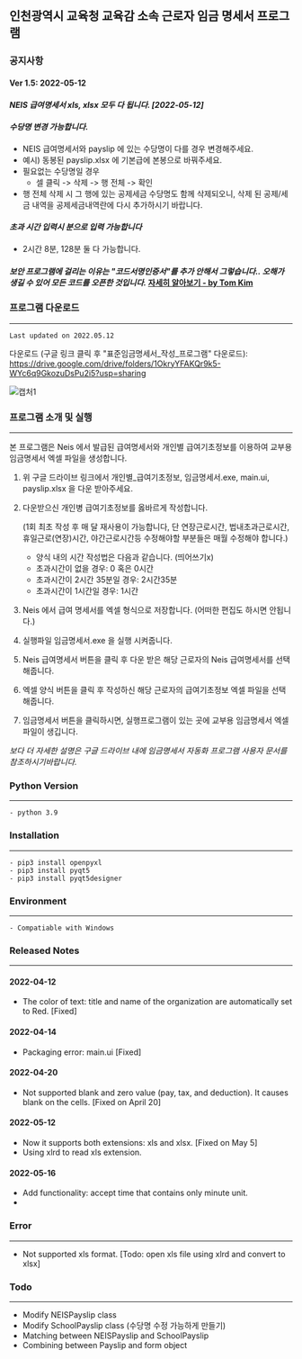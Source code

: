 ## 인천광역시 교육청 교육감 소속 근로자 임금 명세서 프로그램

### 공지사항
#### Ver 1.5: 2022-05-12
#### *NEIS 급여명세서 xls, xlsx 모두 다 됩니다. [2022-05-12]*

#### *수당명 변경 가능합니다.*
- NEIS 급여명세서와 payslip 에 있는 수당명이 다를 경우 변경해주세요.
- 예시) 동봉된 payslip.xlsx 에 기본급에 본봉으로 바꿔주세요.
- 필요없는 수당명일 경우
    -  셀 클릭 -> 삭제 -> 행 전체 -> 확인
- 행 전체 삭제 시 그 행에 있는 공제세금 수당명도 함께 삭제되오니, 삭제 된 공제/세금 내역을 
공제세금내역란에 다시 추가하시기 바랍니다. 

#### *초과 시간 입력시 분으로 입력 가능합니다*
- 2시간 8분, 128분 둘 다 가능합니다. 
    
#### *보안 프로그램에 걸리는 이유는 "코드서명인증서"를 추가 안해서 그렇습니다.. 오해가 생길 수 있어 모든 코드를 오픈한 것입니다.* [자세히 알아보기 - by Tom Kim](https://blog.dramancompany.com/2015/12/%EC%B2%98%EC%9D%8C-windows-%EC%84%A4%EC%B9%98-%ED%8C%8C%EC%9D%BC%EC%9D%84-%EB%B0%B0%ED%8F%AC%ED%95%98%EB%8A%94-%EA%B0%9C%EB%B0%9C%EC%9E%90%EB%93%A4%EC%9D%84-%EC%9C%84%ED%95%98%EC%97%AC/)

### 프로그램 다운로드
---
    Last updated on 2022.05.12

다운로드 (구글 링크 클릭 후 "표준임금명세서_작성_프로그램" 다운로드):
    https://drive.google.com/drive/folders/1OkryYFAKQr9k5-WYc6q9GkozuDsPu2i5?usp=sharing

![캡처1](https://user-images.githubusercontent.com/34816905/163906633-655e39c0-205b-4544-878b-43f19d66dcea.PNG)


### 프로그램 소개 및 실행
---
본 프로그램은 Neis 에서 발급된 급여명세서와 개인별 급여기초정보를 이용하여
교부용 임금명세서 엑셀 파일을 생성합니다.
  
  

1. 위 구글 드라이브 링크에서 개인별_급여기초정보, 임금명세서.exe, main.ui, payslip.xlsx 을 다운 받아주세요.


2. 다운받으신 개인병 급여기초정보를 옳바르게 작성합니다.

    (1회 최초 작성 후 매 달 재사용이 가능합니다, 단 연장근로시간, 법내초과근로시간, 휴일근로(연장)시간, 야간근로시간등 수정해야할 부분들은 매월 수정해야 합니다.)
    

    - 양식 내의 시간 작성법은 다음과 같습니다. (띄어쓰기x)
    - 초과시간이 없을 경우: 0 혹은 0시간
    - 초과시간이 2시간 35분일 경우: 2시간35분
    - 초과시간이 1시간일 경우: 1시간


3. Neis 에서 급여 명세서를 엑셀 형식으로 저장합니다. (어떠한 편집도 하시면 안됩니다.)


4. 실행파일 임금명세서.exe 을 실행 시켜줍니다.


5. Neis 급여명세서 버튼을 클릭 후 다운 받은 해당 근로자의 Neis 급여명세서를 선택해줍니다.


6. 엑셀 양식 버튼을 클릭 후 작성하신 해당 근로자의 급여기초정보 엑셀 파일을 선택해줍니다.


7. 임금명세서 버튼을 클릭하시면, 실행프로그램이 있는 곳에 교부용 임금명세서 엑셀 파일이 생깁니다.


*보다 더 자세한 설명은 구글 드라이브 내에 임금명세서 자동화 프로그램 사용자 문서를 참조하시기바랍니다.*


### Python Version
---
    - python 3.9

### Installation
---
    - pip3 install openpyxl
    - pip3 install pyqt5
    - pip3 install pyqt5designer


### Environment
---
    - Compatiable with Windows



### Released Notes
---
#### 2022-04-12
- The color of text: title and name of the organization are automatically set to Red. [Fixed]
#### 2022-04-14
- Packaging error: main.ui [Fixed]
#### 2022-04-20
- Not supported blank and zero value (pay, tax, and deduction). It causes blank on the cells. [Fixed on April 20]
#### 2022-05-12
- Now it supports both extensions: xls and xlsx. [Fixed on May 5]
- Using xlrd to read xls extension.
#### 2022-05-16
- Add functionality: accept time that contains only minute unit.
- 
### Error
---
- Not supported xls format. [Todo: open xls file using xlrd and convert to xlsx]


### Todo
---
- Modify NEISPayslip class
- Modify SchoolPayslip class (수당명 수정 가능하게 만들기)
- Matching between NEISPayslip and SchoolPayslip
- Combining between Payslip and form object

